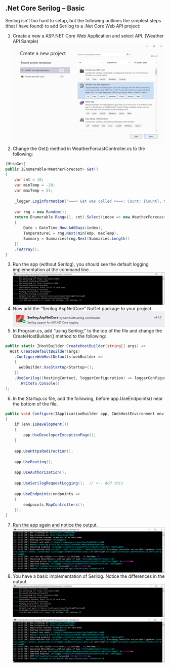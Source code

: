 

## .Net Core Serilog – Basic

Serilog isn't too hard to setup, but the following outlines the simplest steps (that I have found) to add Serilog to a .Net Core Web API project:
1. Create a new a ASP.NET Core Web Application and select API. (Weather API Sample)
  ![Image alt text](Images/VS-New-Dialog.png?raw=true)
2. Change the Get() method in WeatherForcastController.cs to the following:
  ```C#
  [HttpGet]
  public IEnumerable<WeatherForecast> Get()
  {
      var cnt = 10;
      var minTemp = -20;
      var maxTemp = 55;

      _logger.LogInformation("===> Get was called <===: Count: {Count}, MinTemp: {MinTemp}, MaxTemp: {MaxTemp}", cnt, minTemp, maxTemp);

      var rng = new Random();
      return Enumerable.Range(1, cnt).Select(index => new WeatherForecast
      {
          Date = DateTime.Now.AddDays(index),
          TemperatureC = rng.Next(minTemp, maxTemp),
          Summary = Summaries[rng.Next(Summaries.Length)]
      })
      .ToArray();
  }
  ```
3. Run the app (without Serilog), you should see the default logging implementation at the command line.
  ![Image alt text](Images/Console-Non-Serilog.png?raw=true)
4. Now add the “Serilog.AspNetCore” NuGet package to your project.
  ![Image alt text](Images/NuGet-Serilog.png?raw=true)
5. In Program.cs, add “using Serilog;” to the top of the file and change the  CreateHostBuilder() method to the following:
  ```C#
  public static IHostBuilder CreateHostBuilder(string[] args) =>
    Host.CreateDefaultBuilder(args)
      .ConfigureWebHostDefaults(webBuilder =>
      {
        webBuilder.UseStartup<Startup>();
      })
      .UseSerilog((hostingContect, loggerConfiguration) => loggerConfiguration
        .WriteTo.Console()
  );
  ```
6. In the Startup.cs file, add the following, before app.UseEndpoints() near the bottom of the file.
  ```C#
  public void Configure(IApplicationBuilder app, IWebHostEnvironment env)
  {
      if (env.IsDevelopment())
      {
          app.UseDeveloperExceptionPage();
      }

      app.UseHttpsRedirection();

      app.UseRouting();

      app.UseAuthorization();

      app.UseSerilogRequestLogging();  // <-- Add this

      app.UseEndpoints(endpoints =>
      {
          endpoints.MapControllers();
      });
  }
  ```
7. Run the app again and notice the output.
  ![Image alt text](Images/Console-Serilog.png?raw=true)
8. You have a basic implementation of Serilog. Notice the differences in the output.
  ![Image alt text](Images/Console-Non-Serilog.png?raw=true)
  ![Image alt text](Images/Console-Serilog.png?raw=true)
